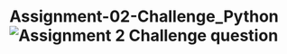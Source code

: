 # Assignment-02-Challenge_Python![Assignment 2 Challenge question](https://github.com/UnknownMie/Assignment-02-Challenge_Python/assets/121684034/c45116b9-53c1-49a3-80b2-3d1df85cb2d0)
